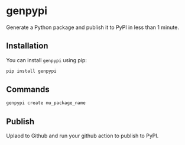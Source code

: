 # genpypi

Generate a Python package and publish it to PyPI in less than 1 minute. 

## Installation

You can install `genpypi` using pip: 

```bash
pip install genpypi
```

## Commands

```bash
genpypi create mu_package_name
```

## Publish

Uplaod to Github and run your github action to publish to PyPI. 



